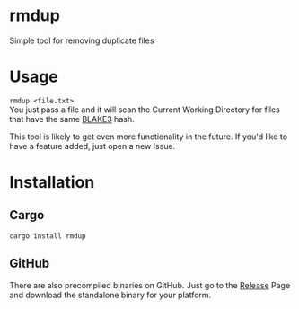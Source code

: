 # rmdup
Simple tool for removing duplicate files

# Usage 
```rmdup <file.txt>```  
You just pass a file and it will scan the Current Working Directory for files that have the same [BLAKE3](https://github.com/BLAKE3-team/BLAKE3) hash.

This tool is likely to get even more functionality in the future. If you'd like to have a feature added, just open a new Issue.

# Installation
## Cargo
```cargo install rmdup```

## GitHub
There are also precompiled binaries on GitHub. Just go to the [Release](https://github.com/Stridsvagn69420/rmdup/releases) Page and download the standalone binary for your platform.